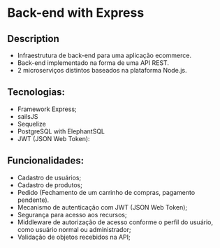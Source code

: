 # Back-end with Express

## Description
- Infraestrutura de back-end para uma aplicação ecommerce.
- Back-end implementado na forma de uma API REST. 
- 2 microserviços distintos baseados na plataforma Node.js.

## Tecnologias:
- Framework Express;
- sailsJS
- Sequelize 
- PostgreSQL with ElephantSQL 
- JWT (JSON Web Token):

## Funcionalidades:

- Cadastro de usuários;
- Cadastro de produtos;
- Pedido (Fechamento de um carrinho de compras, pagamento pendente).
- Mecanismo de autenticação com JWT (JSON Web Token);
- Segurança para acesso aos recursos;
- Middleware de autorização de acesso conforme o perfil do usuário, como usuário normal ou administrador;
- Validação de objetos recebidos na API;
